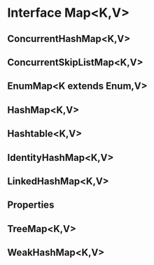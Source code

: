 # Interface Map<K,V>

## ConcurrentHashMap<K,V>

## ConcurrentSkipListMap<K,V>

## EnumMap<K extends Enum<K>,V>

## HashMap<K,V>

## Hashtable<K,V>

## IdentityHashMap<K,V>

## LinkedHashMap<K,V>

## Properties

## TreeMap<K,V>

## WeakHashMap<K,V>
